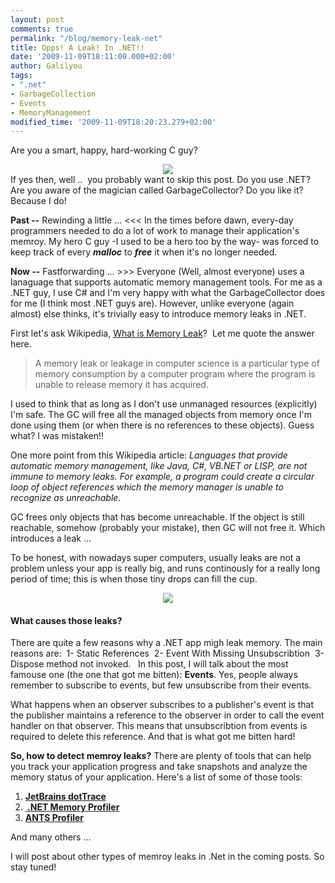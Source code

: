 ```yaml
---
layout: post
comments: true
permalink: "/blog/memory-leak-net"
title: Opps! A Leak! In .NET!!
date: '2009-11-09T18:11:00.000+02:00'
author: Galilyou
tags:
- ".net"
- GarbageCollection
- Events
- MemoryManagement
modified_time: '2009-11-09T18:20:23.279+02:00'
---
```


Are you a smart, happy, hard-working C guy?
<div class="separator" style="clear: both; text-align: center;"><a href="http://4.bp.blogspot.com/_CvP3b8RZYyc/Svg9KNgdRfI/AAAAAAAAABo/aCQks9Iqdo4/s1600-h/Happy+C+Guy.jpg" imageanchor="1" style="margin-left: 1em; margin-right: 1em;"><img border="0" src="http://4.bp.blogspot.com/_CvP3b8RZYyc/Svg9KNgdRfI/AAAAAAAAABo/aCQks9Iqdo4/s320/Happy+C+Guy.jpg" /></a>
</div>
If yes then, well .. &nbsp;you probably want to skip this post.
Do you use .NET? Are you aware of the magician called GarbageCollector? Do you like it? Because I do!

<b>Past --</b> Rewinding a little ... &lt;&lt;&lt;
In the times before dawn, every-day programmers needed to do a lot of work to manage their application's memroy. My hero C guy -I used to be&nbsp;a hero too by the way- was forced to keep track of every <i><b>malloc</b></i><b></b> to&nbsp;<i><b>free</b></i><b></b> it when it's no longer needed.

<b>Now --</b> Fastforwarding ... &gt;&gt;&gt;
Everyone (Well, almost everyone) uses a lanaguage that supports automatic memory management tools. For me as a .NET guy, I use C# and I'm&nbsp;very happy with what the GarbageCollector does for me (I think most .NET guys are). However, unlike everyone (again almost) else thinks,&nbsp;it's trivially easy to introduce memory leaks in .NET.

First let's ask Wikipedia, <a href="http://en.wikipedia.org/wiki/Memory_leak">What is Memory Leak</a>? &nbsp;Let me quote the answer here.

>A memory leak or leakage in computer science is a particular type of memory consumption by a computer program&nbsp;where the program is unable to release memory it has acquired.

I used to think that as long as I don't use unmanaged resources (explicitly) I'm safe. The GC will free all the managed objects from&nbsp;memory once I'm done using them (or when there is no references to these objects). Guess what? I was mistaken!!

One more point from this Wikipedia article:
<i> Languages that provide automatic memory management, like Java, C#, VB.NET or LISP,&nbsp;are not immune to memory leaks. For example, a program could create a circular loop of object references&nbsp;which the memory manager is unable to recognize as unreachable.</i>

GC frees only objects that has become unreachable. If the object is still reachable, somehow (probably your mistake), then&nbsp;GC will not free it. Which introduces a leak ...

To be honest, with nowadays super computers, usually leaks are not a problem unless your app is really big, and runs continously for a really long period of time;&nbsp;this is when those tiny drops can fill the cup.

<div class="separator" style="clear: both; text-align: center;"><a href="http://3.bp.blogspot.com/_CvP3b8RZYyc/Svg_PTYXmGI/AAAAAAAAABw/nQj7bxFT30M/s1600-h/Leak.jpg" imageanchor="1" style="margin-left: 1em; margin-right: 1em;"><img border="0" src="http://3.bp.blogspot.com/_CvP3b8RZYyc/Svg_PTYXmGI/AAAAAAAAABw/nQj7bxFT30M/s320/Leak.jpg" /></a>
</div>

#### What causes those leaks?

There are quite a few reasons why a .NET app migh leak memory. The main reasons are:
<span style="white-space: pre;"> </span>1- Static References
<span style="white-space: pre;"> </span>2- Event With Missing Unsubscribtion
<span style="white-space: pre;"> </span>3- Dispose method not invoked.
<span style="white-space: pre;"> </span>
In this post, I will talk about the most famouse one (the one that got me bitten): <b>Events</b>.
Yes, people always remember to subscribe to events, but few unsubscribe from their events.

What happens when an observer subscribes to a publisher's event is that the publisher maintains a reference to the observer in order&nbsp;to call the event handler on that observer.&nbsp;This means that unsubscribtion from events is required to delete this reference.&nbsp;And that is what got me bitten hard!

<b>So, how to detect memroy leaks?</b>
There are plenty of tools that can help you track your application progress and take snapshots and analyze the memory status&nbsp;of your application. Here's a list of some of those tools:
<ol><li><b><a href="http://www.jetbrains.com/profiler/index.html">JetBrains dotTrace</a></b></li><li><a href="http://memprofiler.com/"><b>&nbsp;.NET Memory Profiler</b></a></li><li><a href="http://www.red-gate.com/products/ants_performance_profiler/index.htm"><b>ANTS Profiler</b></a></li></ol>And many others ...

I will post about other types of memroy leaks in .Net in the coming posts. So stay tuned!